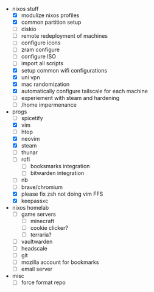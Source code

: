 - nixos stuff
    - [x] modulize nixos profiles
    - [x] common partition setup
    - [ ] diskio
    - [ ] remote redeployment of machines
    - [ ] configure icons
    - [ ] zram configure
    - [ ] configure ISO
    - [ ] import all scripts
    - [x] setup common wifi configurations
    - [x] uni vpn
    - [x] mac randomization
    - [x] automatically configure tailscale for each machine
    - [ ] experiement with steam and hardening
    - [ ] /home impermenance

- progs
    - [ ] spicetify
    - [x] vim
    - [ ] htop
    - [x] neovim
    - [x] steam
    - [ ] thunar
    - [ ] rofi
        - [ ] booksmarks integration
        - [ ] bitwarden integration
    - [ ] nb
    - [ ] brave/chromium
    - [x] please fix zsh not doing vim FFS
    - [x] keepassxc

- nixos homelab
    - [ ] game servers
        - [ ] minecraft
        - [ ] cookie clicker?
        - [ ] terraria?
    - [ ] vaultwarden
    - [ ] headscale
    - [ ] git
    - [ ] mozilla account for bookmarks
    - [ ] email server

- misc
    - [ ] force format repo
